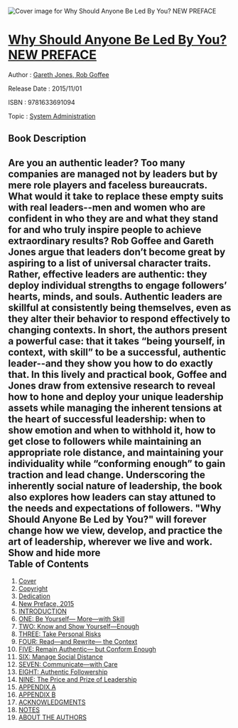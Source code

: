 ![Cover image for Why Should Anyone Be Led By You? NEW PREFACE](https://imgdetail.ebookreading.net/cover/cover/20200215/EB9781633691094.jpg)

[Why Should Anyone Be Led By You? NEW PREFACE](https://ebookreading.net/view/book/Why+Should+Anyone+Be+Led+By+You%3F+NEW+PREFACE-EB9781633691094_1.html "Why Should Anyone Be Led By You? NEW PREFACE")
====================================================================================================================

Author : [Gareth Jones](https://ebookreading.net/search/author/Gareth+Jones),[ Rob Goffee](https://ebookreading.net/search/author/+Rob+Goffee)

Release Date : 2015/11/01

ISBN : 9781633691094

Topic : [System Administration](https://ebookreading.net/search/category/system-administration)

Book Description
-----------------

 Are you an authentic leader? Too many companies are managed not by leaders but by mere role players and faceless bureaucrats. What would it take to replace these empty suits with real leaders--men and women who are confident in who they are and what they stand for and who truly inspire people to achieve extraordinary results? Rob Goffee and Gareth Jones argue that leaders don&#8217;t become great by aspiring to a list of universal character traits. Rather, effective leaders are authentic: they deploy individual strengths to engage followers&#8217; hearts, minds, and souls. Authentic leaders are skillful at consistently being themselves, even as they alter their behavior to respond effectively to changing contexts. In short, the authors present a powerful case: that it takes &#8220;being yourself, in context, with skill&#8221; to be a successful, authentic leader--and they show you how to do exactly that. In this lively and practical book, Goffee and Jones draw from extensive research to reveal how to hone and deploy your unique leadership assets while managing the inherent tensions at the heart of successful leadership: when to show emotion and when to withhold it, how to get close to followers while maintaining an appropriate role distance, and maintaining your individuality while &#8220;conforming enough&#8221; to gain traction and lead change. Underscoring the inherently social nature of leadership, the book also explores how leaders can stay attuned to the needs and expectations of followers. "Why Should Anyone Be Led by You?" will forever change how we view, develop, and practice the art of leadership, wherever we live and work.        Show and hide more                
Table of Contents
-----------------

1. [Cover](https://ebookreading.net/view/book/Why+Should+Anyone+Be+Led+By+You%3F+NEW+PREFACE-EB9781633691094_1.html)
1. [Copyright](https://ebookreading.net/view/book/Why+Should+Anyone+Be+Led+By+You%3F+NEW+PREFACE-EB9781633691094_2.html)
1. [Dedication](https://ebookreading.net/view/book/Why+Should+Anyone+Be+Led+By+You%3F+NEW+PREFACE-EB9781633691094_3.html)
1. [New Preface, 2015](https://ebookreading.net/view/book/Why+Should+Anyone+Be+Led+By+You%3F+NEW+PREFACE-EB9781633691094_5.html)
1. [INTRODUCTION](https://ebookreading.net/view/book/Why+Should+Anyone+Be+Led+By+You%3F+NEW+PREFACE-EB9781633691094_6.html)
1. [ONE: Be Yourself— More—with Skill](https://ebookreading.net/view/book/Why+Should+Anyone+Be+Led+By+You%3F+NEW+PREFACE-EB9781633691094_7.html)
1. [TWO: Know and Show Yourself—Enough](https://ebookreading.net/view/book/Why+Should+Anyone+Be+Led+By+You%3F+NEW+PREFACE-EB9781633691094_8.html)
1. [THREE: Take Personal Risks](https://ebookreading.net/view/book/Why+Should+Anyone+Be+Led+By+You%3F+NEW+PREFACE-EB9781633691094_9.html)
1. [FOUR: Read—and Rewrite— the Context](https://ebookreading.net/view/book/Why+Should+Anyone+Be+Led+By+You%3F+NEW+PREFACE-EB9781633691094_10.html)
1. [FIVE: Remain Authentic— but Conform Enough](https://ebookreading.net/view/book/Why+Should+Anyone+Be+Led+By+You%3F+NEW+PREFACE-EB9781633691094_11.html)
1. [SIX: Manage Social Distance](https://ebookreading.net/view/book/Why+Should+Anyone+Be+Led+By+You%3F+NEW+PREFACE-EB9781633691094_12.html)
1. [SEVEN: Communicate—with Care](https://ebookreading.net/view/book/Why+Should+Anyone+Be+Led+By+You%3F+NEW+PREFACE-EB9781633691094_13.html)
1. [EIGHT: Authentic Followership](https://ebookreading.net/view/book/Why+Should+Anyone+Be+Led+By+You%3F+NEW+PREFACE-EB9781633691094_14.html)
1. [NINE: The Price and Prize of Leadership](https://ebookreading.net/view/book/Why+Should+Anyone+Be+Led+By+You%3F+NEW+PREFACE-EB9781633691094_15.html)
1. [APPENDIX A](https://ebookreading.net/view/book/Why+Should+Anyone+Be+Led+By+You%3F+NEW+PREFACE-EB9781633691094_16.html)
1. [APPENDIX B](https://ebookreading.net/view/book/Why+Should+Anyone+Be+Led+By+You%3F+NEW+PREFACE-EB9781633691094_17.html)
1. [ACKNOWLEDGMENTS](https://ebookreading.net/view/book/Why+Should+Anyone+Be+Led+By+You%3F+NEW+PREFACE-EB9781633691094_18.html)
1. [NOTES](https://ebookreading.net/view/book/Why+Should+Anyone+Be+Led+By+You%3F+NEW+PREFACE-EB9781633691094_19.html)
1. [ABOUT THE AUTHORS](https://ebookreading.net/view/book/Why+Should+Anyone+Be+Led+By+You%3F+NEW+PREFACE-EB9781633691094_20.html)
